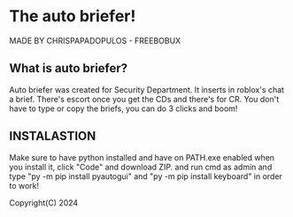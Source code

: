 # The auto briefer!

MADE BY CHRISPAPADOPULOS - FREEBOBUX

## What is auto briefer?
Auto briefer was created for Security Department. It inserts in roblox's chat a brief.
There's escort once you get the CDs and there's for CR.
You don't have to type or copy the briefs, you can do 3 clicks and boom!

## INSTALASTION
Make sure to have python installed and have on PATH.exe enabled when you install it,
click "Code" and download ZIP.
and run cmd as admin and type "py -m pip install pyautogui" and "py -m pip install keyboard" in order to work!


Copyright(C) 2024
